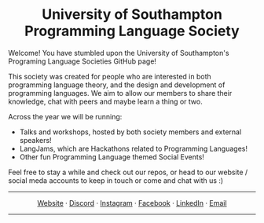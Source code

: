 # <div align="center"> University of Southampton Programming Language Society

Welcome! You have stumbled upon the University of Southampton's
Programing Language Societies GitHub page!

This society was created for people who are interested in both programming language theory,
and the design and development of programming languages. We aim to allow our members to share their knowledge,
chat with peers and maybe learn a thing or two.

Across the year we will be running:<br>
- Talks and workshops, hosted by both society members and external speakers!<br>
- LangJams, which are Hackathons related to Programming Languages!<br>
- Other fun Programming Language themed Social Events!

Feel free to stay a while and check out our repos, or head to our website / social meda accounts to keep in touch or come and chat with us :)


---
<div align="center">

[Website](https://soton-pls.com) ·
[Discord](https://discord.gg/AFWCHa6UEr) ·
[Instagram](https://www.instagram.com/soton.pls/) ·
[Facebook](https://www.facebook.com/soton.pls/) ·
[LinkedIn](https://www.linkedin.com/company/soton-pls/) ·
[Email](plsoc@ecs.soton.ac.uk)
</div>

---
